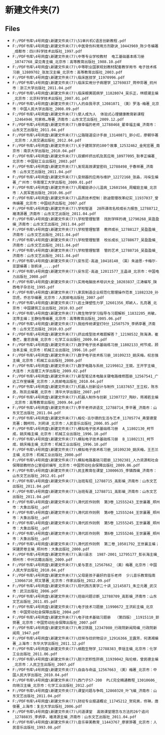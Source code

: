 # 新建文件夹(7)

## Files

- `F:/PDF书库\4号网盘\新建文件夹(7)\51单片机C语言创新教程.pdf`
- `F:/PDF书库\4号网盘\新建文件夹(7)\中医骨伤科常用方剂歌诀_10443969_陈少冬编著_成都市：四川科学技术出版社_1997.pdf`
- `F:/PDF书库\4号网盘\新建文件夹(7)\中等专业学校教材  电工基础基本练习册_10747768_梁见青主编_北京市：高等教育出版社_1988.10.pdf`
- `F:/PDF书库\4号网盘\新建文件夹(7)\中等职业国家规划教材配套教学用书 电子技术练习册_12809702_张友汉主编_北京市：高等教育出版社_2003.pdf`
- `F:/PDF书库\4号网盘\新建文件夹(7)\临床医技学_11970996.pdf`
- `F:/PDF书库\4号网盘\新建文件夹(7)\临床实用分子病理学_12769837_蒋仲荪著_杭州市：浙江大学出版社_2011.04.pdf`
- `F:/PDF书库\4号网盘\新建文件夹(7)\临床眼黄斑病学_11828074_吴乐正，林顺潮主编_北京市：北京科学技术出版社_2007.01.pdf`
- `F:/PDF书库\4号网盘\新建文件夹(7)\人的自我寻求_12081071_（美）罗洛·梅著_北京市：中国人民大学出版社_2008.09.pdf`
- `F:/PDF书库\4号网盘\新建文件夹(7)\使人成为人  体验式心理健康教育新课程_12464946_司家栋…等著_济南市：山东文艺出版社_2009.12.pdf`
- `F:/PDF书库\4号网盘\新建文件夹(7)\做幸福的老师_12788468_翟幸福主编_济南市：山东文艺出版社_2011.04.pdf`
- `F:/PDF书库\4号网盘\新建文件夹(7)\公路隧道设计手册_13140871_郭小红，廖朝华著_北京市：人民交通出版社_2012.04.pdf`
- `F:/PDF书库\4号网盘\新建文件夹(7)\关于建筑学的100个故事_12532462_金宪宏著_南京市：南京大学出版社_2010.04.pdf`
- `F:/PDF书库\4号网盘\新建文件夹(7)\双螺杆挤出机及其应用_10977095_耿孝正编著_北京市：中国轻工业出版社_2003.pdf`
- `F:/PDF书库\4号网盘\新建文件夹(7)\发现高效课堂密码_12788498_于春祥著_济南市：山东文艺出版社_2011.04.pdf`
- `F:/PDF书库\4号网盘\新建文件夹(7)\变频器的应用与维护_12272168_张淼，冯垛生编著_广州市：华南理工大学出版社_2009.01.pdf`
- `F:/PDF书库\4号网盘\新建文件夹(7)\周耀庭讲小儿温病_12601566_周耀庭主编_北京市：人民军医出版社_2010.06.pdf`
- `F:/PDF书库\4号网盘\新建文件夹(7)\品质技术控制：欧迪管理改革纪实_11937037_曾伟编著_北京市：中国经济出版社_2007.pdf`
- `F:/PDF书库\4号网盘\新建文件夹(7)\学校智道  20所课改名校成长力报告_12788712_褚清源著_济南市：山东文艺出版社_2011.04.pdf`
- `F:/PDF书库\4号网盘\新建文件夹(7)\学校管理智慧  找到学样的魂_12790268_吴盈盈编_济南市：山东文艺出版社_2011.04.pdf`
- `F:/PDF书库\4号网盘\新建文件夹(7)\学校管理智慧  教师成长_12788127_吴盈盈编_济南市：山东文艺出版社_2011.04.pdf`
- `F:/PDF书库\4号网盘\新建文件夹(7)\学校管理智慧  校长成长_12788677_吴盈盈编_济南市：山东文艺出版社_2011.04.pdf`
- `F:/PDF书库\4号网盘\新建文件夹(7)\学校管理智慧  管的艺术_12788716_吴盈盈编_济南市：山东文艺出版社_2011.04.pdf`
- `F:/PDF书库\4号网盘\新建文件夹(7)\安东尼·高迪_10418148_（英）朱迪思·卡梅尔-亚瑟编著；张帆译_....pdf`
- `F:/PDF书库\4号网盘\新建文件夹(7)\安东尼·高迪_12011577_王晶译_北京市：中国电力出版社_2008.pdf`
- `F:/PDF书库\4号网盘\新建文件夹(7)\实用电脑技术培训大全_10203837_江涛编写_陕西电子杂志社_1995.pdf`
- `F:/PDF书库\4号网盘\新建文件夹(7)\家具制造企业规范化管理操作范本_11882320_孙宗虎，乔志华编著_北京市：人民邮电出版社_2007.pdf`
- `F:/PDF书库\4号网盘\新建文件夹(7)\岩土弹塑性力学_12601356_郑颖人，孔亮著_北京市：中国建筑工业出版社_2010.03.pdf`
- `F:/PDF书库\4号网盘\新建文件夹(7)\微生物学学习指导与习题解析_11832205_肖敏，沈萍主编；王静怡等编著_北京市：高等教育出版社_2005.06.pdf`
- `F:/PDF书库\4号网盘\新建文件夹(7)\我给传统课堂打0分_12507579_李炳亭著_济南市：山东文艺出版社_2010.03.pdf`
- `F:/PDF书库\4号网盘\新建文件夹(7)\挤出成型技术难题解答？_12198532_陈海涛，崔春芒，童忠良编_北京市：化学工业出版社_2009.04.pdf`
- `F:/PDF书库\4号网盘\新建文件夹(7)\数字电子技术基础练习册_11802133_柯节成，顾治本主编_北京市：机械工业出版社_1996.10.pdf`
- `F:/PDF书库\4号网盘\新建文件夹(7)\数字电子技术练习册_10109233_姚庆梅，权志强主编_北京市：机械工业出版社_2000.pdf`
- `F:/PDF书库\4号网盘\新建文件夹(7)\数字电路与系统_12199812_王兢，王开宇主编_大连市：大连理工大学出版社_2009.02.pdf`
- `F:/PDF书库\4号网盘\新建文件夹(7)\新型笔记本电脑关键电路维修图册_12567541_广达工作室编著_北京市：人民邮电出版社_2010.04.pdf`
- `F:/PDF书库\4号网盘\新建文件夹(7)\机器人创新设计与制作_11837657_王立权，陈东良，陈凯云编著_北京市：清华大学出版社_2007.pdf`
- `F:/PDF书库\4号网盘\新建文件夹(7)\机器人制作与创新_12307727_陶砂，蒋湘若主编_北京市：高等教育出版社_2009.04.pdf`
- `F:/PDF书库\4号网盘\新建文件夹(7)\李平老师讲语文_12788714_李平著_济南市：山东文艺出版社_2011.04.pdf`
- `F:/PDF书库\4号网盘\新建文件夹(7)\格伦·古尔德的生活与艺术_11705774_弗里德里克著；魏柯玲，刘莉译_北京市：人民音乐出版社_2006.05.pdf`
- `F:/PDF书库\4号网盘\新建文件夹(7)\模拟电子技术基础练习册  A_11802130_柯节成，姚庆梅主编_北京市：机械工业出版社_1996.10.pdf`
- `F:/PDF书库\4号网盘\新建文件夹(7)\模拟电子技术基础练习册  B_11802131_柯节成，姚庆梅主编_北京市：机械工业出版社_1996.10.pdf`
- `F:/PDF书库\4号网盘\新建文件夹(7)\模拟电子技术练习册_10109230_姚庆梅，王丕兰主编_北京市：机械工业出版社_2000.pdf`
- `F:/PDF书库\4号网盘\新建文件夹(7)\模拟电路基础习题册_12302381_人力资源和社会保障部教材办公室组织编写_北京市：中国劳动社会保障出版社_2009.06.pdf`
- `F:/PDF书库\4号网盘\新建文件夹(7)\民主教育在课堂_13000635_李镇西编_济南市：山东文艺出版社_2012.01.pdf`
- `F:/PDF书库\4号网盘\新建文件夹(7)\治班有招_12788715_高影编_济南市：山东文艺出版社_2011.04.pdf`
- `F:/PDF书库\4号网盘\新建文件夹(7)\治班有道_12788711_高影编_济南市：山东文艺出版社_2011.04.pdf`
- `F:/PDF书库\4号网盘\新建文件夹(7)\清代匠作则例  第3卷_12555243_王世襄著_郑州市：大象出版社_.pdf`
- `F:/PDF书库\4号网盘\新建文件夹(7)\清代匠作则例  第4卷_12555244_王世襄著_郑州市：大象出版社_.pdf`
- `F:/PDF书库\4号网盘\新建文件夹(7)\清代匠作则例  第5卷_12555245_王世襄著_郑州市：大象出版社_.pdf`
- `F:/PDF书库\4号网盘\新建文件夹(7)\清代匠作则例  第6卷_12555246_王世襄著_郑州市：大象出版社_.pdf`
- `F:/PDF书库\4号网盘\新建文件夹(7)\清代匠作则例  第二卷_10501792_王世襄主编；宋建昃卷主编_郑州市：大象出版社_2000.pdf`
- `F:/PDF书库\4号网盘\新建文件夹(7)\潢川县志  1987-2001_12795177_彭长海主编_郑州市：中州古籍出版社_2009.pdf`
- `F:/PDF书库\4号网盘\新建文件夹(7)\爱与意志_12567662_（美）梅著_北京市：中国人民大学出版社_2010.04.pdf`
- `F:/PDF书库\4号网盘\新建文件夹(7)\父母是孩子最好的音乐老师  少儿音乐教育指南_13066710_郑又慧著_北京市：作家出版社_2012.09.pdf`
- `F:/PDF书库\4号网盘\新建文件夹(7)\现代西方美学二十讲_12145871_朱立元著_武汉市：武汉出版社_2006.pdf`
- `F:/PDF书库\4号网盘\新建文件夹(7)\班级问题诊断_12788709_高影编_济南市：山东文艺出版社_2011.05.pdf`
- `F:/PDF书库\4号网盘\新建文件夹(7)\电子技术习题册_11990672_王洪彩主编_北京市：中国劳动社会保障出版社_2004.pdf`
- `F:/PDF书库\4号网盘\新建文件夹(7)\电子技术基础习题册  （第四版）_11915110_郭赟著_北京市：中国劳动社会保障出版社_2007.pdf`
- `F:/PDF书库\4号网盘\新建文件夹(7)\粤汉铁路_12347080_行政院新闻局编_行政院新闻局_1947.pdf`
- `F:/PDF书库\4号网盘\新建文件夹(7)\纹样与纹织物设计_12916366_王露芳，何潇湘编著_上海市：东华大学出版社_2011.12.pdf`
- `F:/PDF书库\4号网盘\新建文件夹(7)\细胞生物学_12788383_李瑶主编_北京市：化学工业出版社_2011.06.pdf`
- `F:/PDF书库\4号网盘\新建文件夹(7)\胆汁淤积性肝病_11939042_陆伦根，曾民德主编_北京市：人民卫生出版社_2007.pdf`
- `F:/PDF书库\4号网盘\新建文件夹(7)\自由与命运_12567663_（美）梅著_北京市：中国人民大学出版社_2010.04.pdf`
- `F:/PDF书库\4号网盘\新建文件夹(7)\西门子S7-200  PLC完全精通教程_13010606_向晓汉主编_北京市：化学工业出版社_2012.pdf`
- `F:/PDF书库\4号网盘\新建文件夹(7)\课堂问题与争鸣_12860320_叶飞编_济南市：山东文艺出版社_2011.04.pdf`
- `F:/PDF书库\4号网盘\新建文件夹(7)\财经专业报道概论_11745212_贺宛男，佟琳，唐俊著_上海市：复旦大学出版社_2006.pdf`
- `F:/PDF书库\4号网盘\新建文件夹(7)\问道课堂  高效课堂理念与方法的26个追问_12788835_李炳亭，褚清源主编_济南市：山东文艺出版社_2011.04.pdf`
- `F:/PDF书库\4号网盘\新建文件夹(7)\音乐审美教育_11443767_廖家骅著_北京市：人民音乐出版社_1993.08.pdf`
